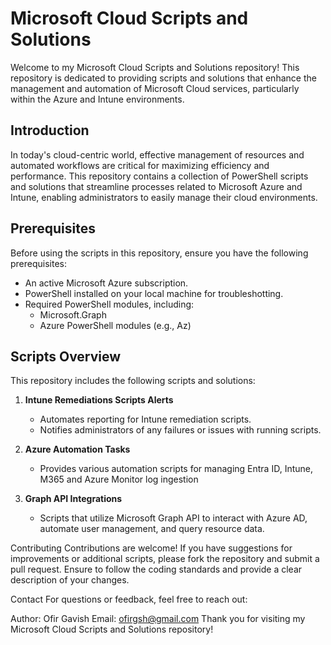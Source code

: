 # Microsoft Cloud Scripts and Solutions

Welcome to my Microsoft Cloud Scripts and Solutions repository! This repository is dedicated to providing scripts and solutions that enhance the management and automation of Microsoft Cloud services, particularly within the Azure and Intune environments.


## Introduction

In today's cloud-centric world, effective management of resources and automated workflows are critical for maximizing efficiency and performance. This repository contains a collection of PowerShell scripts and solutions that streamline processes related to Microsoft Azure and Intune, enabling administrators to easily manage their cloud environments.

## Prerequisites

Before using the scripts in this repository, ensure you have the following prerequisites:

- An active Microsoft Azure subscription.
- PowerShell installed on your local machine for troubleshotting.
- Required PowerShell modules, including:
  - Microsoft.Graph
  - Azure PowerShell modules (e.g., Az)

## Scripts Overview

This repository includes the following scripts and solutions:

1. **Intune Remediations Scripts Alerts**
   - Automates reporting for Intune remediation scripts.
   - Notifies administrators of any failures or issues with running scripts.

2. **Azure Automation Tasks**
   - Provides various automation scripts for managing Entra ID, Intune, M365 and Azure Monitor log ingestion

3. **Graph API Integrations**
   - Scripts that utilize Microsoft Graph API to interact with Azure AD, automate user management, and query resource data.

Contributing
Contributions are welcome! If you have suggestions for improvements or additional scripts, please fork the repository and submit a pull request. Ensure to follow the coding standards and provide a clear description of your changes.

Contact
For questions or feedback, feel free to reach out:

Author: Ofir Gavish
Email: ofirgsh@gmail.com
Thank you for visiting my Microsoft Cloud Scripts and Solutions repository!
